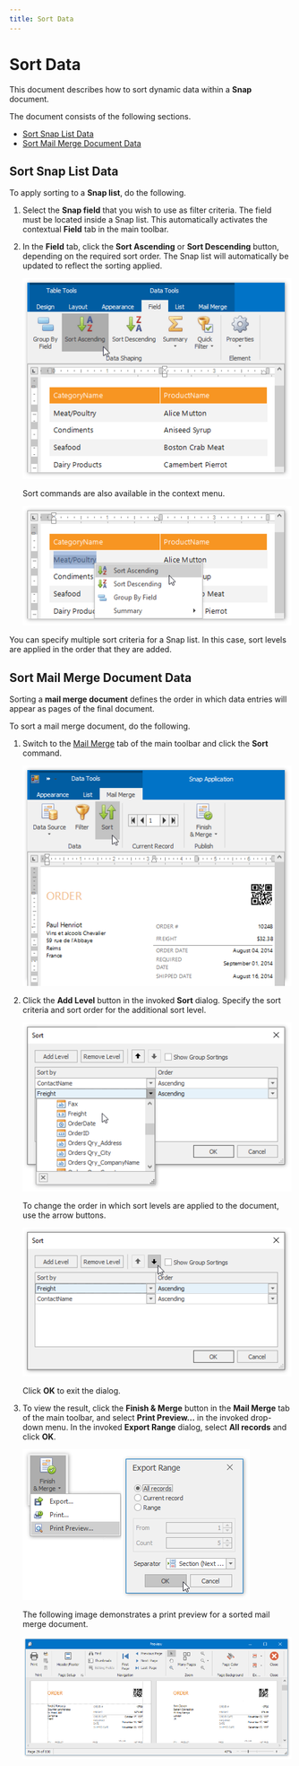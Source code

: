 ```yaml
---
title: Sort Data
---
```

# Sort Data
This document describes how to sort dynamic data within a **Snap** document.

The document consists of the following sections.
* [Sort Snap List Data](#sortsnaplist)
* [Sort Mail Merge Document Data](#sortmailmergedocument)

## <a name="sortsnaplist"/>Sort Snap List Data
To apply sorting to a **Snap list**, do the following.
1. Select the **Snap field** that you wish to use as filter criteria. The field must be located inside a Snap list. This automatically activates the contextual **Field** tab in the main toolbar.
2. In the **Field** tab, click the **Sort Ascending** or **Sort Descending** button, depending on the required sort order. The Snap list will automatically be updated to reflect the sorting applied.
	
	![Sort-Data-01](../../../images/Img18305.png)
	
	Sort commands are also available in the context menu.
	
	![Snap-filter-01](../../../images/Img18400.png)

You can specify multiple sort criteria for a Snap list. In this case, sort levels are applied in the order that they are added.

## <a name="sortmailmergedocument"/>Sort Mail Merge Document Data
Sorting a **mail merge document** defines the order in which data entries will appear as pages of the final document.

To sort a mail merge document, do the following.
1. Switch to the [Mail Merge](../../../../interface-elements-for-desktop/articles/snap-reporting-engine/graphical-user-interface/main-toolbar/data-tools-mail-merge.md) tab of the main toolbar and click the **Sort** command.
	
	![snap-mail-merge-sort-command](../../../images/Img22390.png)
2. Click the **Add Level** button in the invoked **Sort** dialog. Specify the sort criteria and sort order for the additional sort level.
	
	![snap-mail-merge-sort-dialog](../../../images/Img22391.png)
	
	To change the order in which sort levels are applied to the document, use the arrow buttons.
	
	![snap-sort-dialog-arrow-buttons](../../../images/Img22410.png)
	
	Click **OK** to exit the dialog.
3. To view the result, click the **Finish &amp; Merge** button in the **Mail Merge** tab of the main toolbar, and select **Print Preview...** in the invoked  drop-down menu. In the invoked **Export Range** dialog, select **All records** and click **OK**.
	
	![snap-mail-merge-print-preview](../../../images/Img22411.png)
	
	The following image demonstrates a print preview for a sorted mail merge document.
	
	![snap-mail-merge-sort-preview](../../../images/Img22392.png)